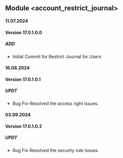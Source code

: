 ## Module <account_restrict_journal>

#### 11.07.2024
#### Version 17.0.1.0.0
##### ADD
- Initial Commit for Restrict Journal for Users

#### 16.08.2024
#### Version 17.0.1.0.1
##### UPDT
- Bug Fix-Resolved the access right issues.

#### 03.09.2024
#### Version 17.0.1.0.2
##### UPDT
- Bug Fix-Resolved the security rule issues.
